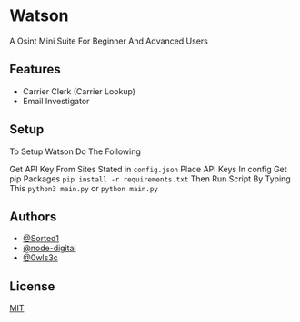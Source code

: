 # Watson
A Osint Mini Suite For Beginner And Advanced Users

## Features

- Carrier Clerk (Carrier Lookup)
- Email Investigator
## Setup
To Setup Watson Do The Following

 Get API Key From Sites Stated in ```config.json```
 Place API Keys In config
 Get pip Packages `pip install -r requirements.txt`
 Then Run Script By Typing This `python3 main.py` or `python main.py`
## Authors

- [@Sorted1](https://www.github.com/sorted1)
- [@node-digital](https://www.github.com/node-digital)
- [@0wls3c](https://www.github.com/0wls3c)
## License

[MIT](https://choosealicense.com/licenses/mit/)

